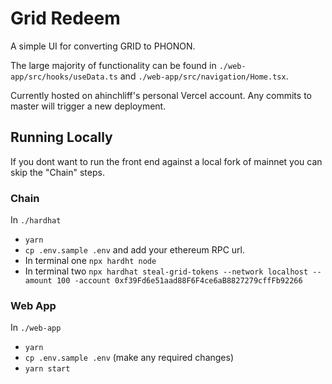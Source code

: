 # Grid Redeem

A simple UI for converting GRID to PHONON.

The large majority of functionality can be found in `./web-app/src/hooks/useData.ts` and `./web-app/src/navigation/Home.tsx`.

Currently hosted on ahinchliff's personal Vercel account. Any commits to master will trigger a new deployment.

## Running Locally

If you dont want to run the front end against a local fork of mainnet you can skip the "Chain" steps.

### Chain

In `./hardhat`

- `yarn`
- `cp .env.sample .env` and add your ethereum RPC url.
- In terminal one `npx hardht node`
- In terminal two `npx hardhat steal-grid-tokens --network localhost --amount 100 -account 0xf39Fd6e51aad88F6F4ce6aB8827279cffFb92266`

### Web App

In `./web-app`

- `yarn`
- `cp .env.sample .env` (make any required changes)
- `yarn start`
